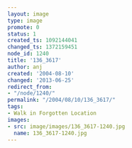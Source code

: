 ```yaml
---
layout: image
type: image
promote: 0
status: 1
created_ts: 1092144041
changed_ts: 1372159451
node_id: 1240
title: '136_3617'
author: anj
created: '2004-08-10'
changed: '2013-06-25'
redirect_from:
- "/node/1240/"
permalink: "/2004/08/10/136_3617/"
tags:
- Walk in Forgotten Location
images:
- src: image/images/136_3617-1240.jpg
  name: 136_3617-1240.jpg
---
```


